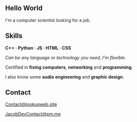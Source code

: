 ## Hello World
I'm a computer scientist looking for a job.

## Skills

**C++ · Python · JS · HTML · CSS**

*Can be any language or technology you need, I'm flexible.*

Certified in **fixing computers**,  **networking** and **programming**.

I also know some **audio engineering** and **graphic design**.

## Contact

Contact@lookupweb.site

JacobDevContact@pm.me
